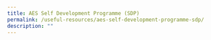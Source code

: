 ```yaml
---
title: AES Self Development Programme (SDP)
permalink: /useful-resources/aes-self-development-programme-sdp/
description: ""
---
```

